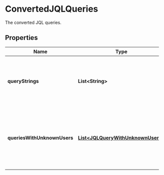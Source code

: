 

# ConvertedJQLQueries

The converted JQL queries.

## Properties

| Name | Type | Description | Notes |
|------------ | ------------- | ------------- | -------------|
|**queryStrings** | **List&lt;String&gt;** | The list of converted query strings with account IDs in place of user identifiers. |  [optional] |
|**queriesWithUnknownUsers** | [**List&lt;JQLQueryWithUnknownUsers&gt;**](JQLQueryWithUnknownUsers.md) | List of queries containing user information that could not be mapped to an existing user |  [optional] |



